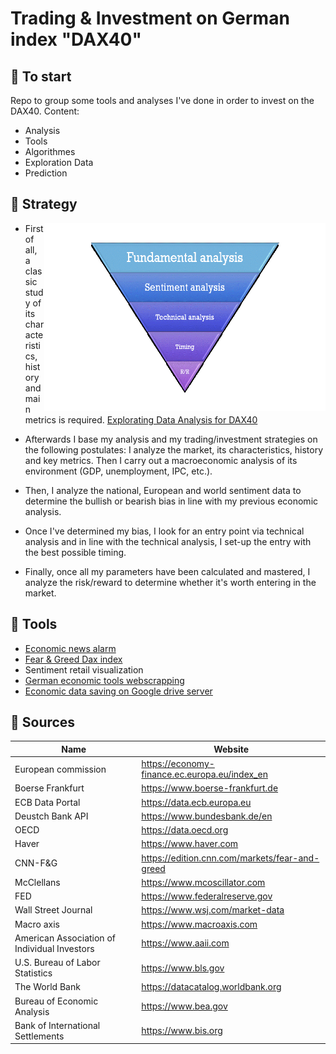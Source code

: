 # Trading & Investment on German index "DAX40"


## 🔸 To start

Repo to group some tools and analyses I've done in order to invest on the DAX40.
Content:
- Analysis
- Tools
- Algorithmes
- Exploration Data
- Prediction


## 🔸 Strategy

<img align="right" width="450" height="300" src="Pym2.gif">

- First of all, a classic study of its characteristics, history and main metrics is required.
[Explorating Data Analysis for DAX40](https://github.com/jfbl369/Trading_German_index_DAX/blob/main/EDA-DAX.ipynb)


- Afterwards I base my analysis and my trading/investment strategies on the following postulates: 
I analyze the market, its characteristics, history and key metrics. Then I carry out a macroeconomic analysis of its environment (GDP, unemployment, IPC, etc.). 
- Then, I analyze the national, European and world sentiment data to determine the bullish or bearish bias in line with my previous economic analysis.

- Once I've determined my bias, I look for an entry point via technical analysis and in line with the technical analysis, I set-up the entry with the best possible timing.

- Finally, once all my parameters have been calculated and mastered, I analyze the risk/reward to determine whether it's worth entering in the market.

## 🔸 Tools

- [Economic news alarm](https://github.com/jfbl369/Trading_German_index_DAX/blob/main/Timer_Alarm_Economics_news.ipynb)
- [Fear & Greed Dax index](https://github.com/jfbl369/Trading_German_index_DAX/blob/main/DAX%26FG_V2.ipynb)
- Sentiment retail visualization
- [German economic tools webscrapping](https://github.com/jfbl369/Trading_German_index_DAX/blob/main/Macro_flow.pdf)
- [Economic data saving on Google drive server](https://github.com/jfbl369/Trading_German_index_DAX/blob/main/API_drive5.PNG)


## 🔸 Sources

| Name | Website |
| ------ | ------ |
| European commission | https://economy-finance.ec.europa.eu/index_en |
| Boerse Frankfurt | https://www.boerse-frankfurt.de |
| ECB Data Portal | https://data.ecb.europa.eu |
| Deustch Bank API | https://www.bundesbank.de/en |
| OECD | https://data.oecd.org |
| Haver | https://www.haver.com |
| CNN-F&G | https://edition.cnn.com/markets/fear-and-greed |
| McClellans | https://www.mcoscillator.com |
| FED| https://www.federalreserve.gov |
| Wall Street Journal | https://www.wsj.com/market-data |
| Macro axis | https://www.macroaxis.com |
| American Association of Individual Investors | https://www.aaii.com |
| U.S. Bureau of Labor Statistics | https://www.bls.gov |
| The World Bank | https://datacatalog.worldbank.org |
| Bureau of Economic Analysis | https://www.bea.gov |
| Bank of International Settlements | https://www.bis.org |






















